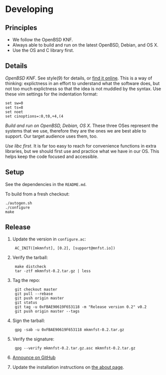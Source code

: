 Developing
==========

Principles
----------

- We follow the OpenBSD KNF.
- Always able to build and run on the latest OpenBSD, Debian, and OS X.
- Use the OS and C library first.

Details
-------

*OpenBSD KNF*. See style(9) for details, or [find it online][openbsd-knf]. This
is a way of thinking: explictness in an effort to understand what the software
does, but not too much explictness so that the idea is not muddled by the
syntax. Use these vim settings for the indentation format:

    set sw=0
    set ts=8
    set noet
    set cinoptions=:0,t0,+4,(4

[openbsd-knf]: http://www.openbsd.org/cgi-bin/man.cgi/OpenBSD-current/man9/style.9

*Build and run on OpenBSD, Debian, OS X*. These three OSes represent the
systems that we use, therefore they are the ones we are best able to support.
Our target audience uses them, too.

*Use libc first*. It is far too easy to reach for convenience functions in
extra libraries, but we should first use and practice what we have in our OS.
This helps keep the code focused and accessible.

Setup
-----

See the dependencies in the `README.md`.

To build from a fresh checkout:

    ./autogen.sh
    ./configure
    make

Release
-------

1. Update the version in `configure.ac`:

        AC_INIT([mkmnfst], [0.2], [support@mnfst.io])

2. Verify the tarball:

        make distcheck
        tar -ztf mkmnfst-0.2.tar.gz | less

3. Tag the repo:

        git checkout master
        git pull --rebase
        git push origin master
        git status
        git tag -u 0xFBAE90619F653118 -m "Release version 0.2" v0.2
        git push origin master --tags

4. Sign the tarball:

        gpg -sab -u 0xFBAE90619F653118 mkmnfst-0.2.tar.gz

5. Verify the signature:

        gpg --verify mkmnfst-0.2.tar.gz.asc mkmnfst-0.2.tar.gz

6. [Announce on GitHub][announce]

7. Update the installation instructions on [the about page][about].

[announce]: https://github.com/mnfst/mkmnfst/releases/new
[about]: https://github.com/mnfst/mnfst/blob/master/app/views/pages/about.html.erb
